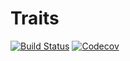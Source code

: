 # Traits

[![Build Status](https://travis-ci.com/rafelafrance/Traits.jl.svg?branch=master)](https://travis-ci.com/rafelafrance/Traits.jl)
[![Codecov](https://codecov.io/gh/rafelafrance/Traits.jl/branch/master/graph/badge.svg)](https://codecov.io/gh/rafelafrance/Traits.jl)
